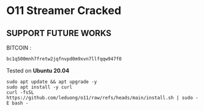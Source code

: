 # O11 Streamer Cracked

## SUPPORT FUTURE WORKS

BITCOIN :

```sh
bc1q500mnh7fretw2jqfnvpd0m9xvn7llfqqw947f0
```

Tested on **Ubuntu 20.04**

```
sudo apt update && apt upgrade -y
sudo apt install -y curl
curl -fsSL https://github.com/leduong/o11/raw/refs/heads/main/install.sh | sudo -E bash -
```

